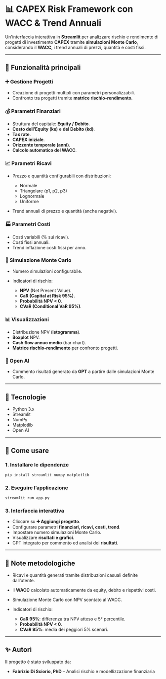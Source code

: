 # 📊 CAPEX Risk Framework con WACC & Trend Annuali

Un'interfaccia interattiva in **Streamlit** per analizzare rischio e rendimento di progetti di investimento **CAPEX** tramite **simulazioni Monte Carlo**, considerando il **WACC**, i trend annuali di prezzi, quantità e costi fissi.

---

## 🔹 Funzionalità principali

### ➕ Gestione Progetti

* Creazione di progetti multipli con parametri personalizzabili.
* Confronto tra progetti tramite **matrice rischio-rendimento**.

### 💰 Parametri Finanziari

* Struttura del capitale: **Equity / Debito**.
* **Costo dell’Equity (ke)** e **del Debito (kd)**.
* **Tax rate**.
* **CAPEX iniziale**.
* **Orizzonte temporale (anni)**.
* **Calcolo automatico del WACC**.

### 📈 Parametri Ricavi

* Prezzo e quantità configurabili con distribuzioni:

  * Normale
  * Triangolare (p1, p2, p3)
  * Lognormale
  * Uniforme
* Trend annuali di prezzo e quantità (anche negativi).

### 🏭 Parametri Costi

* Costi variabili (% sui ricavi).
* Costi fissi annuali.
* Trend inflazione costi fissi per anno.

### 🎲 Simulazione Monte Carlo

* Numero simulazioni configurabile.
* Indicatori di rischio:

  * **NPV** (Net Present Value).
  * **CaR (Capital at Risk 95%)**.
  * **Probabilità NPV < 0**.
  * **CVaR (Conditional VaR 95%)**.

### 📊 Visualizzazioni

* Distribuzione NPV (**istogramma**).
* **Boxplot** NPV.
* **Cash flow annuo medio** (bar chart).
* **Matrice rischio-rendimento** per confronto progetti.

### 🤖 Open AI

* Commento risultati generato da **GPT** a partire dalle simulazioni Monte Carlo.

---

## 🔹 Tecnologie

* Python 3.x
* Streamlit
* NumPy
* Matplotlib
* Open AI

---

## 🔹 Come usare

### 1. Installare le dipendenze

```bash
pip install streamlit numpy matplotlib
```

### 2. Eseguire l’applicazione

```bash
streamlit run app.py
```

### 3. Interfaccia interattiva

* Cliccare su **➕ Aggiungi progetto**.
* Configurare parametri **finanziari, ricavi, costi, trend**.
* Impostare numero simulazioni Monte Carlo.
* Visualizzare **risultati e grafici**.
* GPT integrato per commento ed analisi dei **risultati**.

---

## 🔹 Note metodologiche

* Ricavi e quantità generati tramite distribuzioni casuali definite dall’utente.
* Il **WACC** calcolato automaticamente da equity, debito e rispettivi costi.
* Simulazione Monte Carlo con NPV scontato al WACC.
* Indicatori di rischio:

  * **CaR 95%**: differenza tra NPV atteso e 5° percentile.
  * **Probabilità NPV < 0**.
  * **CVaR 95%**: media dei peggiori 5% scenari.

---
## ✨ Autori
Il progetto è stato sviluppato da:  
- **Fabrizio Di Sciorio, PhD** – Analisi rischio e modellizzazione finanziaria  

